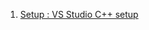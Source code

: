 1. [Setup : VS Studio C++ setup](https://code.visualstudio.com/docs/cpp/config-mingw#_cc-configurations)
